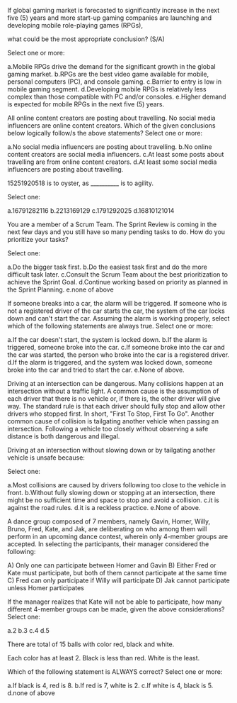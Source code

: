 If global gaming market is forecasted to significantly increase in the next five (5) years and more start-up gaming companies are launching and developing mobile role-playing games (RPGs), 

what could be the most appropriate conclusion? (S/A)

Select one or more:

a.Mobile RPGs drive the demand for the significant growth in the global gaming market.
b.RPGs are the best video game available for mobile, personal computers (PC), and console gaming.
c.Barrier to entry is low in mobile gaming segment.
d.Developing mobile RPGs is relatively less complex than those compatible with PC and/or consoles.
e.Higher demand is expected for mobile RPGs in the next five (5) years.




All online content creators are posting about travelling.
No social media influencers are online content creators.
Which of the given conclusions below logically follow/s the above statements?
Select one or more:

a.No social media influencers are posting about travelling.
b.No online content creators are social media influencers.
c.At least some posts about travelling are from online content creators.
d.At least some social media influencers are posting about travelling.


15251920518 is to oyster, as __________ is to agility. 

Select one:

a.16791282116
b.2213169129
c.1791292025
d.16810121014



You are a member of a Scrum Team. The Sprint Review is coming in the next few days and you still have so many pending tasks to do. 
How do you prioritize your tasks?

Select one:

a.Do the bigger task first.
b.Do the easiest task first and do the more difficult task later.
c.Consult the Scrum Team about the best prioritization to achieve the Sprint Goal.
d.Continue working based on priority as planned in the Sprint Planning.
e.none of above



If someone breaks into a car, the alarm will be triggered.
If someone who is not a registered driver of the car starts the car, the system of the car locks down and can't start the car.
Assuming the alarm is working properly, select which of the following statements are always true.
Select one or more:

a.If the car doesn't start, the system is locked down.
b.If the alarm is triggered, someone broke into the car.
c.If someone broke into the car and the car was started, the person who broke into the car is a registered driver.
d.If the alarm is triggered, and the system was locked down, someone broke into the car and tried to start the car.
e.None of above.




Driving at an intersection can be dangerous. Many collisions happen at an intersection without a traffic light. A common cause is the assumption of each driver that there is no vehicle or, if there is, the other driver will give way. The standard rule is that each driver should fully stop and allow other drivers who stopped first. In short, "First To Stop, First To Go". Another common cause of collision is tailgating another vehicle when passing an intersection. Following a vehicle too closely without observing a safe distance is both dangerous and illegal. 

Driving at an intersection without slowing down or by tailgating another vehicle is unsafe because:

Select one:

a.Most collisions are caused by drivers following too close to the vehicle in front.
b.Without fully slowing down or stopping at an intersection, there might be no sufficient time and space to stop and avoid a collision.
c.it is against the road rules.
d.it is a reckless practice.
e.None of above.



A dance group composed of 7 members, namely Gavin, Homer, Willy, Bruno, Fred, Kate, and Jak, are deliberating on who among them will perform in an upcoming dance contest, wherein only 4-member groups are accepted. In selecting the participants, their manager considered the following: 

A) Only one can participate between Homer and Gavin
B) Either Fred or Kate must participate, but both of them cannot participate at the same time
C) Fred can only participate if Willy will participate
D) Jak cannot participate unless Homer participates

If the manager realizes that Kate will not be able to participate, how many different 4-member groups can be made, given the above considerations?
Select one:

a.2
b.3
c.4
d.5



There are total of 15 balls with color red, black and white.

Each color has at least 2.
Black is less than red.
White is the least.

Which of the following statement is ALWAYS correct?
Select one or more:

a.If black is 4, red is 8.
b.If red is 7, white is 2.
c.If white is 4, black is 5.
d.none of above
